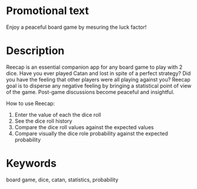 # Promotional text

Enjoy a peaceful board game by mesuring the luck factor!


# Description

Reecap is an essential companion app for any board game to play with 2 dice. Have you ever played Catan and lost in spite of a perfect strategy? Did you have the feeling that other players were all playing against you? Reecap goal is to disperse any negative feeling by bringing a statistical point of view of the game. Post-game discussions become peaceful and insightful.

How to use Reecap:

1. Enter the value of each the dice roll
2. See the dice roll history
3. Compare the dice roll values against the expected values
4. Compare visually the dice role probability against the expected probability


# Keywords

board game, dice, catan, statistics, probability